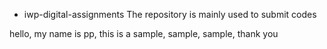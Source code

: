 - iwp-digital-assignments The repository is mainly used to submit codes


hello, my name is pp, this is a sample, sample, sample, thank you 
